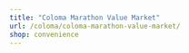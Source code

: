 ```yaml
---
title: "Coloma Marathon Value Market"
url: /coloma/coloma-marathon-value-market/
shop: convenience
---
```

